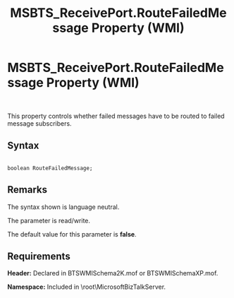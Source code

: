 ﻿---
title: MSBTS_ReceivePort.RouteFailedMessage Property (WMI)
TOCTitle: MSBTS_ReceivePort.RouteFailedMessage Property (WMI)
ms:assetid: 1e5194cb-78a4-4a28-b9d7-c610388b6529
ms:mtpsurl: https://msdn.microsoft.com/en-us/library/Aa559114(v=BTS.80)
ms:contentKeyID: 51526676
ms.date: 08/30/2017
mtps_version: v=BTS.80
---

# MSBTS\_ReceivePort.RouteFailedMessage Property (WMI)

 

This property controls whether failed messages have to be routed to failed message subscribers.

## Syntax

``` 
  
boolean RouteFailedMessage;  
```

## Remarks

The syntax shown is language neutral.

The parameter is read/write.

The default value for this parameter is **false**.

## Requirements

**Header:** Declared in BTSWMISchema2K.mof or BTSWMISchemaXP.mof.

**Namespace:** Included in \\root\\MicrosoftBizTalkServer.

